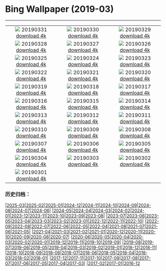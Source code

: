 # Bing Wallpaper (2019-03)
**************
| | | |
| :----: | :----: | :----: |
| ![](https://www.bing.com/th?id=OHR.MischiefCubs_ZH-CN5217361502_1920x1080.jpg) 20190331 [download 4k](https://www.bing.com/th?id=OHR.MischiefCubs_ZH-CN5217361502_UHD.jpg) | ![](https://www.bing.com/th?id=OHR.EiffelBelow_ZH-CN5149009072_1920x1080.jpg) 20190330 [download 4k](https://www.bing.com/th?id=OHR.EiffelBelow_ZH-CN5149009072_UHD.jpg) | ![](https://www.bing.com/th?id=OHR.EarthHourNYC_ZH-CN5111448023_1920x1080.jpg) 20190329 [download 4k](https://www.bing.com/th?id=OHR.EarthHourNYC_ZH-CN5111448023_UHD.jpg) |
| ![](https://www.bing.com/th?id=OHR.AurovilleIndia_ZH-CN4983141175_1920x1080.jpg) 20190328 [download 4k](https://www.bing.com/th?id=OHR.AurovilleIndia_ZH-CN4983141175_UHD.jpg) | ![](https://www.bing.com/th?id=OHR.RufousTailed_ZH-CN1593368869_1920x1080.jpg) 20190327 [download 4k](https://www.bing.com/th?id=OHR.RufousTailed_ZH-CN1593368869_UHD.jpg) | ![](https://www.bing.com/th?id=OHR.SapBuckets_ZH-CN1480198637_1920x1080.jpg) 20190326 [download 4k](https://www.bing.com/th?id=OHR.SapBuckets_ZH-CN1480198637_UHD.jpg) |
| ![](https://www.bing.com/th?id=OHR.SakuraFes_ZH-CN1341601988_1920x1080.jpg) 20190325 [download 4k](https://www.bing.com/th?id=OHR.SakuraFes_ZH-CN1341601988_UHD.jpg) | ![](https://www.bing.com/th?id=OHR.AthensNight_ZH-CN1280970241_1920x1080.jpg) 20190324 [download 4k](https://www.bing.com/th?id=OHR.AthensNight_ZH-CN1280970241_UHD.jpg) | ![](https://www.bing.com/th?id=OHR.PWSRecovery_ZH-CN1234475074_1920x1080.jpg) 20190323 [download 4k](https://www.bing.com/th?id=OHR.PWSRecovery_ZH-CN1234475074_UHD.jpg) |
| ![](https://www.bing.com/th?id=OHR.HolePunchClouds_ZH-CN1184083504_1920x1080.jpg) 20190322 [download 4k](https://www.bing.com/th?id=OHR.HolePunchClouds_ZH-CN1184083504_UHD.jpg) | ![](https://www.bing.com/th?id=OHR.TashkurganGrasslands_ZH-CN1141881683_1920x1080.jpg) 20190321 [download 4k](https://www.bing.com/th?id=OHR.TashkurganGrasslands_ZH-CN1141881683_UHD.jpg) | ![](https://www.bing.com/th?id=OHR.springequinox_ZH-CN1099430476_1920x1080.jpg) 20190320 [download 4k](https://www.bing.com/th?id=OHR.springequinox_ZH-CN1099430476_UHD.jpg) |
| ![](https://www.bing.com/th?id=OHR.EarlyBloomer_ZH-CN1044452089_1920x1080.jpg) 20190319 [download 4k](https://www.bing.com/th?id=OHR.EarlyBloomer_ZH-CN1044452089_UHD.jpg) | ![](https://www.bing.com/th?id=OHR.FallasBonfire_ZH-CN0990476822_1920x1080.jpg) 20190318 [download 4k](https://www.bing.com/th?id=OHR.FallasBonfire_ZH-CN0990476822_UHD.jpg) | ![](https://www.bing.com/th?id=OHR.TofinoCoast_ZH-CN0950198582_1920x1080.jpg) 20190317 [download 4k](https://www.bing.com/th?id=OHR.TofinoCoast_ZH-CN0950198582_UHD.jpg) |
| ![](https://www.bing.com/th?id=OHR.TaoiseachDept_ZH-CN0902989482_1920x1080.jpg) 20190316 [download 4k](https://www.bing.com/th?id=OHR.TaoiseachDept_ZH-CN0902989482_UHD.jpg) | ![](https://www.bing.com/th?id=OHR.ChitalDawn_ZH-CN0851079165_1920x1080.jpg) 20190315 [download 4k](https://www.bing.com/th?id=OHR.ChitalDawn_ZH-CN0851079165_UHD.jpg) | ![](https://www.bing.com/th?id=OHR.SeptimiusSeverus_ZH-CN0799811992_1920x1080.jpg) 20190314 [download 4k](https://www.bing.com/th?id=OHR.SeptimiusSeverus_ZH-CN0799811992_UHD.jpg) |
| ![](https://www.bing.com/th?id=OHR.AgriculturalPi_ZH-CN9754138523_1920x1080.jpg) 20190313 [download 4k](https://www.bing.com/th?id=OHR.AgriculturalPi_ZH-CN9754138523_UHD.jpg) | ![](https://www.bing.com/th?id=OHR.Uranus_ZH-CN9689723562_1920x1080.jpg) 20190312 [download 4k](https://www.bing.com/th?id=OHR.Uranus_ZH-CN9689723562_UHD.jpg) | ![](https://www.bing.com/th?id=OHR.SpainRioTinto_ZH-CN9632593185_1920x1080.jpg) 20190311 [download 4k](https://www.bing.com/th?id=OHR.SpainRioTinto_ZH-CN9632593185_UHD.jpg) |
| ![](https://www.bing.com/th?id=OHR.LeopardNamibia_ZH-CN9585068449_1920x1080.jpg) 20190310 [download 4k](https://www.bing.com/th?id=OHR.LeopardNamibia_ZH-CN9585068449_UHD.jpg) | ![](https://www.bing.com/th?id=OHR.BagpipeOpera_ZH-CN9506207351_1920x1080.jpg) 20190309 [download 4k](https://www.bing.com/th?id=OHR.BagpipeOpera_ZH-CN9506207351_UHD.jpg) | ![](https://www.bing.com/th?id=OHR.GrapeHarvest_ZH-CN9372743517_1920x1080.jpg) 20190308 [download 4k](https://www.bing.com/th?id=OHR.GrapeHarvest_ZH-CN9372743517_UHD.jpg) |
| ![](https://www.bing.com/az/hprichbg/rb/Policewomen_ZH-CN9260416327_1920x1080.jpg) 20190307 [download 4k](https://www.bing.com/az/hprichbg/rb/Policewomen_ZH-CN9260416327_UHD.jpg) | ![](https://www.bing.com/az/hprichbg/rb/BrittlebushBloom_ZH-CN9198170508_1920x1080.jpg) 20190306 [download 4k](https://www.bing.com/az/hprichbg/rb/BrittlebushBloom_ZH-CN9198170508_UHD.jpg) | ![](https://www.bing.com/az/hprichbg/rb/Cefalu_ZH-CN9108906653_1920x1080.jpg) 20190305 [download 4k](https://www.bing.com/az/hprichbg/rb/Cefalu_ZH-CN9108906653_UHD.jpg) |
| ![](https://www.bing.com/az/hprichbg/rb/MardiGrasIndians_ZH-CN9075989964_1920x1080.jpg) 20190304 [download 4k](https://www.bing.com/az/hprichbg/rb/MardiGrasIndians_ZH-CN9075989964_UHD.jpg) | ![](https://www.bing.com/az/hprichbg/rb/ElephantMarch_ZH-CN8771717837_1920x1080.jpg) 20190303 [download 4k](https://www.bing.com/az/hprichbg/rb/ElephantMarch_ZH-CN8771717837_UHD.jpg) | ![](https://www.bing.com/az/hprichbg/rb/FinWhale_ZH-CN9010064973_1920x1080.jpg) 20190302 [download 4k](https://www.bing.com/az/hprichbg/rb/FinWhale_ZH-CN9010064973_UHD.jpg) |
| ![](https://www.bing.com/az/hprichbg/rb/VinicuncaMountain_ZH-CN8884315159_1920x1080.jpg) 20190301 [download 4k](https://www.bing.com/az/hprichbg/rb/VinicuncaMountain_ZH-CN8884315159_UHD.jpg) |  |  |

### 历史归档：

|[2025-03](2025-03/2025-03.md)|[2025-02](2025-02/2025-02.md)|[2025-01](2025-01/2025-01.md)|[2024-12](2024-12/2024-12.md)|[2024-11](2024-11/2024-11.md)|[2024-10](2024-10/2024-10.md)|[2024-09](2024-09/2024-09.md)|[2024-08](2024-08/2024-08.md)|[2024-07](2024-07/2024-07.md)|[2024-06](2024-06/2024-06.md)|
|[2024-05](2024-05/2024-05.md)|[2024-04](2024-04/2024-04.md)|[2024-03](2024-03/2024-03.md)|[2024-02](2024-02/2024-02.md)|[2024-01](2024-01/2024-01.md)|[2023-12](2023-12/2023-12.md)|[2023-11](2023-11/2023-11.md)|[2023-10](2023-10/2023-10.md)|[2023-09](2023-09/2023-09.md)|[2023-08](2023-08/2023-08.md)|
|[2023-07](2023-07/2023-07.md)|[2023-06](2023-06/2023-06.md)|[2023-05](2023-05/2023-05.md)|[2023-04](2023-04/2023-04.md)|[2023-03](2023-03/2023-03.md)|[2023-02](2023-02/2023-02.md)|[2023-01](2023-01/2023-01.md)|[2022-12](2022-12/2022-12.md)|[2022-11](2022-11/2022-11.md)|[2022-10](2022-10/2022-10.md)|
|[2022-09](2022-09/2022-09.md)|[2022-08](2022-08/2022-08.md)|[2022-07](2022-07/2022-07.md)|[2022-06](2022-06/2022-06.md)|[2022-05](2022-05/2022-05.md)|[2022-04](2022-04/2022-04.md)|[2021-08](2021-08/2021-08.md)|[2021-07](2021-07/2021-07.md)|[2021-06](2021-06/2021-06.md)|[2021-05](2021-05/2021-05.md)|
|[2021-04](2021-04/2021-04.md)|[2021-03](2021-03/2021-03.md)|[2021-02](2021-02/2021-02.md)|[2021-01](2021-01/2021-01.md)|[2020-12](2020-12/2020-12.md)|[2020-11](2020-11/2020-11.md)|[2020-10](2020-10/2020-10.md)|[2020-09](2020-09/2020-09.md)|[2020-08](2020-08/2020-08.md)|[2020-07](2020-07/2020-07.md)|
|[2020-06](2020-06/2020-06.md)|[2020-05](2020-05/2020-05.md)|[2020-04](2020-04/2020-04.md)|[2020-03](2020-03/2020-03.md)|[2020-02](2020-02/2020-02.md)|[2020-01](2020-01/2020-01.md)|[2019-12](2019-12/2019-12.md)|[2019-11](2019-11/2019-11.md)|[2019-10](2019-10/2019-10.md)|[2019-09](2019-09/2019-09.md)|
|[2019-08](2019-08/2019-08.md)|[2019-07](2019-07/2019-07.md)|[2019-06](2019-06/2019-06.md)|[2019-05](2019-05/2019-05.md)|[2019-04](2019-04/2019-04.md)|[2019-03](2019-03/2019-03.md)|[2019-02](2019-02/2019-02.md)|[2019-01](2019-01/2019-01.md)|[2018-12](2018-12/2018-12.md)|[2018-11](2018-11/2018-11.md)|
|[2018-10](2018-10/2018-10.md)|[2018-09](2018-09/2018-09.md)|[2018-08](2018-08/2018-08.md)|[2018-07](2018-07/2018-07.md)|[2018-06](2018-06/2018-06.md)|[2018-05](2018-05/2018-05.md)|[2018-04](2018-04/2018-04.md)|[2018-03](2018-03/2018-03.md)|[2018-02](2018-02/2018-02.md)|[2018-01](2018-01/2018-01.md)|
|[2017-12](2017-12/2017-12.md)|[2017-11](2017-11/2017-11.md)|[2017-10](2017-10/2017-10.md)|[2017-09](2017-09/2017-09.md)|[2017-08](2017-08/2017-08.md)|[2017-07](2017-07/2017-07.md)|[2017-06](2017-06/2017-06.md)|[2017-05](2017-05/2017-05.md)|[2017-04](2017-04/2017-04.md)|[2017-03](2017-03/2017-03.md)|
|[2017-02](2017-02/2017-02.md)|[2017-01](2017-01/2017-01.md)|[2016-12](2016-12/2016-12.md)